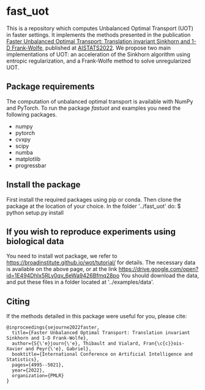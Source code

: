 # fast_uot
This is a repository which computes Unbalanced Optimal Transport (UOT) in faster settings.
It implements the methods presented in the publication [Faster Unbalanced Optimal Transport: Translation invariant Sinkhorn and 1-D Frank-Wolfe](https://proceedings.mlr.press/v151/sejourne22a/sejourne22a.pdf), published at [AISTATS2022](http://aistats.org/aistats2022/).
We propose two main implementations of UOT: an acceleration of the Sinkhorn algorithm using entropic regularization, and a Frank-Wolfe method to solve unregularized UOT.


## Package requirements
The computation of unbalanced optimal transport is available with NumPy and PyTorch. To run the package *fastuot* and examples you need the following packages.

* numpy
* pytorch
* cvxpy
* scipy
* numba
* matplotlib
* progressbar


## Install the package
First install the required packages using pip or conda. Then clone the package at the location of your choice. In the folder '../fast_uot' do:
        $ python setup.py install


## If you wish to reproduce experiments using biological data
You need to install wot package, we refer to https://broadinstitute.github.io/wot/tutorial/ for details.
The necessary data is available on the above page, or at the link https://drive.google.com/open?id=1E494DhIx5RLy0qv_6eWa9426Bfmq28po
You should download the data, and put these files in a folder located at '../examples/data'.


## Citing
If the methods detailed in this package were useful for you, please cite:
```
@inproceedings{sejourne2022faster,
  title={Faster Unbalanced Optimal Transport: Translation invariant Sinkhorn and 1-D Frank-Wolfe},
  author={S{\'e}journ{\'e}, Thibault and Vialard, Fran{\c{c}}ois-Xavier and Peyr{\'e}, Gabriel},
  booktitle={International Conference on Artificial Intelligence and Statistics},
  pages={4995--5021},
  year={2022},
  organization={PMLR}
}
```
